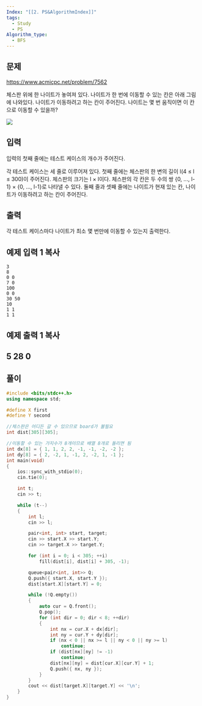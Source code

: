 ```yaml
---
Index: "[[2. PS&AlgorithmIndex]]"
tags:
  - Study
  - PS
Algorithm_type:
  - BFS
---
```


## 문제
https://www.acmicpc.net/problem/7562

체스판 위에 한 나이트가 놓여져 있다. 나이트가 한 번에 이동할 수 있는 칸은 아래 그림에 나와있다. 나이트가 이동하려고 하는 칸이 주어진다. 나이트는 몇 번 움직이면 이 칸으로 이동할 수 있을까?

![](https://www.acmicpc.net/upload/images/knight.png)

## 입력

입력의 첫째 줄에는 테스트 케이스의 개수가 주어진다.

각 테스트 케이스는 세 줄로 이루어져 있다. 첫째 줄에는 체스판의 한 변의 길이 l(4 ≤ l ≤ 300)이 주어진다. 체스판의 크기는 l × l이다. 체스판의 각 칸은 두 수의 쌍 {0, ..., l-1} × {0, ..., l-1}로 나타낼 수 있다. 둘째 줄과 셋째 줄에는 나이트가 현재 있는 칸, 나이트가 이동하려고 하는 칸이 주어진다.

## 출력

각 테스트 케이스마다 나이트가 최소 몇 번만에 이동할 수 있는지 출력한다.

## 예제 입력 1 복사

```
3
8
0 0
7 0
100
0 0
30 50
10
1 1
1 1
```

## 예제 출력 1 복사

5
28
0
   
---
## 풀이
```cpp
#include <bits/stdc++.h>
using namespace std;

#define X first
#define Y second

//체스판은 어디든 갈 수 있으므로 board가 불필요
int dist[305][305];

//이동할 수 있는 가지수가 8개이므로 배열 8개로 돌리면 됨
int dx[8] = { 1, 1, 2, 2, -1, -1, -2, -2 };
int dy[8] = { 2, -2, 1, -1, 2, -2, 1, -1 };
int main(void)
{
	ios::sync_with_stdio(0);
	cin.tie(0);

	int t;
	cin >> t;

	while (t--)
	{
		int l;
		cin >> l;

		pair<int, int> start, target;
		cin >> start.X >> start.Y;
		cin >> target.X >> target.Y;

		for (int i = 0; i < 305; ++i)
			fill(dist[i], dist[i] + 305, -1);

		queue<pair<int, int>> Q;
		Q.push({ start.X, start.Y });
		dist[start.X][start.Y] = 0;

		while (!Q.empty())
		{
			auto cur = Q.front();
			Q.pop();
			for (int dir = 0; dir < 8; ++dir)
			{
				int nx = cur.X + dx[dir];
				int ny = cur.Y + dy[dir];
				if (nx < 0 || nx >= l || ny < 0 || ny >= l)
					continue;
				if (dist[nx][ny] != -1)
					continue;
				dist[nx][ny] = dist[cur.X][cur.Y] + 1;
				Q.push({ nx, ny });
			}
		}
		cout << dist[target.X][target.Y] << '\n';
	}
}


```